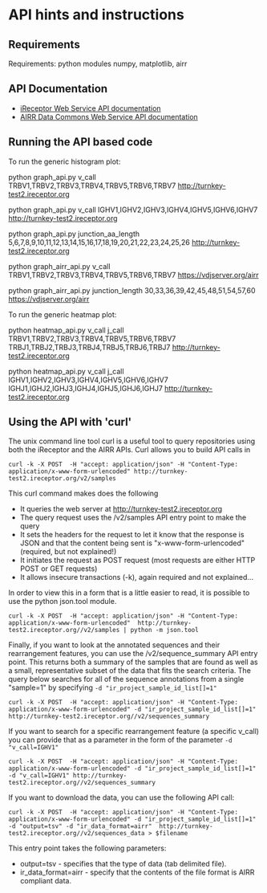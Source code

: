 # API hints and instructions

## Requirements

Requirements: python modules numpy, matplotlib, airr

## API Documentation

* [iReceptor Web Service API documentation](http://ireceptor.irmacs.sfu.ca/node/112)
* [AIRR Data Commons Web Service API documentation](https://github.com/airr-community/airr-standards/blob/metadata-docs/docs/api/overview.rst)

## Running the API based code

To run the generic histogram plot:

python graph_api.py v_call TRBV1,TRBV2,TRBV3,TRBV4,TRBV5,TRBV6,TRBV7 http://turnkey-test2.ireceptor.org

python graph_api.py v_call IGHV1,IGHV2,IGHV3,IGHV4,IGHV5,IGHV6,IGHV7 http://turnkey-test2.ireceptor.org

python graph_api.py junction_aa_length 5,6,7,8,9,10,11,12,13,14,15,16,17,18,19,20,21,22,23,24,25,26 http://turnkey-test2.ireceptor.org

python graph_airr_api.py v_call TRBV1,TRBV2,TRBV3,TRBV4,TRBV5,TRBV6,TRBV7 https://vdjserver.org/airr

 python graph_airr_api.py junction_length 30,33,36,39,42,45,48,51,54,57,60 https://vdjserver.org/airr

To run the generic heatmap plot:

python heatmap_api.py v_call j_call TRBV1,TRBV2,TRBV3,TRBV4,TRBV5,TRBV6,TRBV7 TRBJ1,TRBJ2,TRBJ3,TRBJ4,TRBJ5,TRBJ6,TRBJ7 http://turnkey-test2.ireceptor.org

python heatmap_api.py v_call j_call IGHV1,IGHV2,IGHV3,IGHV4,IGHV5,IGHV6,IGHV7 IGHJ1,IGHJ2,IGHJ3,IGHJ4,IGHJ5,IGHJ6,IGHJ7 http://turnkey-test2.ireceptor.org

## Using the API with 'curl'

The unix command line tool curl is a useful tool to query repositories using both the iReceptor and the AIRR APIs. Curl allows you to build API calls in
```
curl -k -X POST  -H "accept: application/json" -H "Content-Type: application/x-www-form-urlencoded" http://turnkey-test2.ireceptor.org/v2/samples
```
This curl command makes does the following
* It queries the web server at http://turnkey-test2.ireceptor.org
* The query request uses the /v2/samples API entry point to make the query
* It sets the headers for the request to let it know that the response is JSON and that the content being sent is "x-www-form-urlencoded" (required, but not explained!)
* It initiates the request as POST request (most requests are either HTTP POST or GET requests)
* It allows insecure transactions (-k), again required and not explained...

In order to view this in a form that is a little easier to read, it is possible to use the python json.tool module.

```
curl -k -X POST  -H "accept: application/json" -H "Content-Type: application/x-www-form-urlencoded"  http://turnkey-test2.ireceptor.org//v2/samples | python -m json.tool
```

Finally, if you want to look at the annotated sequences and their rearrangement features, you can use the /v2/sequence_summary API entry point. This returns both a summary of the samples that are found as well as a small, representative subset of the data that fits the search criteria. The query below searches for all of the sequence annotations from a single "sample=1" by specifying ```-d "ir_project_sample_id_list[]=1"```

```
curl -k -X POST  -H "accept: application/json" -H "Content-Type: application/x-www-form-urlencoded" -d "ir_project_sample_id_list[]=1"  http://turnkey-test2.ireceptor.org//v2/sequences_summary
```
If you want to search for a specific rearrangement feature (a specific v_call) you can provide that as a parameter in the form of the parameter ```-d "v_call=IGHV1"```
```
curl -k -X POST  -H "accept: application/json" -H "Content-Type: application/x-www-form-urlencoded" -d "ir_project_sample_id_list[]=1"  -d "v_call=IGHV1" http://turnkey-test2.ireceptor.org//v2/sequences_summary
```
If you want to download the data, you can use the following API call:
```
curl -k -X POST  -H "accept: application/json" -H "Content-Type: application/x-www-form-urlencoded" -d "ir_project_sample_id_list[]=1" -d "output=tsv" -d "ir_data_format=airr"  http://turnkey-test2.ireceptor.org//v2/sequences_data > $filename
```

This entry point takes the following parameters:
* output=tsv - specifies that the type of data (tab delimited file).
* ir_data_format=airr - specify that the contents of the file format is AIRR compliant data.

